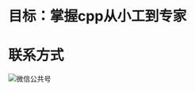 # 目标：掌握cpp从小工到专家

# 联系方式


![微信公共号](https://github.com/user-attachments/assets/e9cf54f8-7155-4340-8c01-d26c3f7ea95f)








